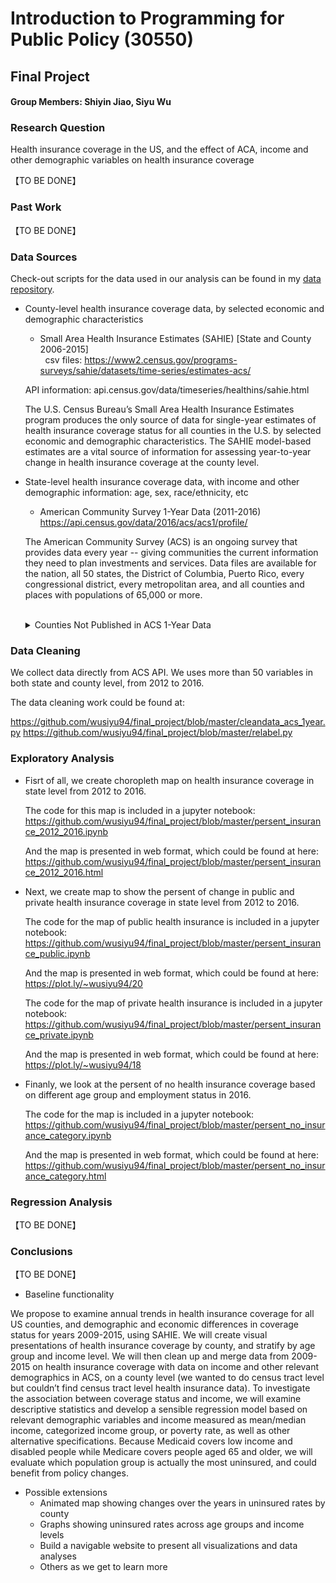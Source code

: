 # Introduction to Programming for Public Policy (30550)
## Final Project
#### Group Members: Shiyin Jiao, Siyu Wu

### Research Question
Health insurance coverage in the US, and the effect of ACA, income and other demographic variables on health insurance coverage

【TO BE DONE】

### Past Work     

【TO BE DONE】

### Data Sources
Check-out scripts for the data used in our analysis can be found in my [data repository](https://github.com/wusiyu94/final_project/tree/master/data).  

* County-level health insurance coverage data, by selected economic and demographic characteristics

   * Small Area Health Insurance Estimates (SAHIE) [State and County 2006-2015]  
   csv files: https://www2.census.gov/programs-surveys/sahie/datasets/time-series/estimates-acs/  
   
   API information: api.census.gov/data/timeseries/healthins/sahie.html
   
   The U.S. Census Bureau’s Small Area Health Insurance Estimates program produces the only source of data for single-year estimates of health insurance coverage status for all counties in the U.S. by selected economic and demographic characteristics. The SAHIE model-based estimates are a vital source of information for assessing year-to-year change in health insurance coverage at the county level.

* State-level health insurance coverage data, with income and other demographic information: age, sex, race/ethnicity, etc

   * American Community Survey 1-Year Data (2011-2016)  
   https://api.census.gov/data/2016/acs/acs1/profile/  

   The American Community Survey (ACS) is an ongoing survey that provides data every year -- giving communities the current information they need to plan investments and services. Data files are available for the nation, all 50 states, the District of Columbia, Puerto Rico, every congressional district, every metropolitan area, and all counties and places with populations of 65,000 or more.  
&nbsp;<details><summary>Counties Not Published in ACS 1-Year Data</summary>
Approximately 74 percent or 2,323 of U.S. counties do not have 1-year estimates of health insurance coverage. However, the ACS 1-year county-level estimates cover 85 percent of the total U.S. population.  
Counties Not Published in the ACS 1-Year Estimates, 2015:
![alt text](https://github.com/wusiyu94/final_project/blob/master/Counties%20Not%20Published%20in%20the%20ACS%201-Year%20Estimates%2C%202015.png "Counties Not Published in the ACS 1-Year Estimates, 2015")  
</details>

### Data Cleaning

We collect data directly from ACS API. We uses more than 50 variables in both state and county level, from 2012 to 2016.

The data cleaning work could be found at:

https://github.com/wusiyu94/final_project/blob/master/cleandata_acs_1year.py
https://github.com/wusiyu94/final_project/blob/master/relabel.py


### Exploratory Analysis

* Fisrt of all, we create choropleth map on health insurance coverage in state level from 2012 to 2016.

   The code for this map is included in a jupyter notebook:
   https://github.com/wusiyu94/final_project/blob/master/persent_insurance_2012_2016.ipynb 

   And the map is presented in web format, which could be found at here:
   https://github.com/wusiyu94/final_project/blob/master/persent_insurance_2012_2016.html

* Next, we create map to show the persent of change in public and private health insurance coverage in state level from 2012 to 2016.

   The code for the map of public health insurance is included in a jupyter notebook:
   https://github.com/wusiyu94/final_project/blob/master/persent_insurance_public.ipynb

   And the map is presented in web format, which could be found at here: 
   https://plot.ly/~wusiyu94/20

   The code for the map of private health insurance is included in a jupyter notebook:
   https://github.com/wusiyu94/final_project/blob/master/persent_insurance_private.ipynb

   And the map is presented in web format, which could be found at here: 
   https://plot.ly/~wusiyu94/18

* Finanly, we look at the persent of no health insurance coverage based on different age group and employment status in 2016. 

   The code for the map is included in a jupyter notebook:
   https://github.com/wusiyu94/final_project/blob/master/persent_no_insurance_category.ipynb

   And the map is presented in web format, which could be found at here: 
   https://github.com/wusiyu94/final_project/blob/master/persent_no_insurance_category.html


### Regression Analysis

【TO BE DONE】

### Conclusions

【TO BE DONE】

*	Baseline functionality

We propose to examine annual trends in health insurance coverage for all US counties, and demographic and economic differences in coverage status for years 2009-2015, using SAHIE. We will create visual presentations of health insurance coverage by county, and stratify by age group and income level. We will then clean up and merge data from 2009-2015 on health insurance coverage with data on income and other relevant demographics in ACS, on a county level (we wanted to do census tract level but couldn’t find census tract level health insurance data). To investigate the association between coverage status and income, we will examine descriptive statistics and develop a sensible regression model based on relevant demographic variables and income measured as mean/median income, categorized income group, or poverty rate, as well as other alternative specifications. Because Medicaid covers low income and disabled people while Medicare covers people aged 65 and older, we will evaluate which population group is actually the most uninsured, and could benefit from policy changes.

* Possible extensions
  * Animated map showing changes over the years in uninsured rates by county
  * Graphs showing uninsured rates across age groups and income levels
  * Build a navigable website to present all visualizations and data analyses  
  * Others as we get to learn more
